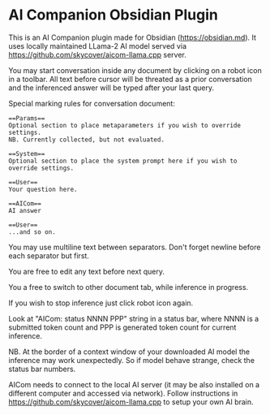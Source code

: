 # AI Companion Obsidian Plugin

This is an AI Companion plugin made for Obsidian (https://obsidian.md).
It uses locally maintained LLama-2 AI model served via
https://github.com/skycover/aicom-llama.cpp server.

You may start conversation inside any document by clicking on a robot icon
in a toolbar. All text before cursor will be threated as a prior conversation
and the inferenced answer will be typed after your last query.

Special marking rules for conversation document:
```
==Params==
Optional section to place metaparameters if you wish to override settings.
NB. Currently collected, but not evaluated.

==System==
Optional section to place the system prompt here if you wish to override settings.

==User==
Your question here.

==AICom==
AI answer

==User==
...and so on.
```

You may use multiline text between separators.
Don't forget newline before each separator but first.

You are free to edit any text before next query.

You a free to switch to other document tab, while inference in progress.

If you wish to stop inference just click robot icon again.

Look at "AICom: status NNNN PPP" string in a status bar,
where NNNN is a submitted token count and PPP is generated token count
for current inference.

NB. At the border of a context window of your downloaded AI model the inference
may work unexpectedly. So if model behave strange, check the status bar numbers.

AICom needs to connect to the local AI server (it may be also installed on
a different computer and accessed via network).
Follow instructions in https://github.com/skycover/aicom-llama.cpp to setup
your own AI brain.